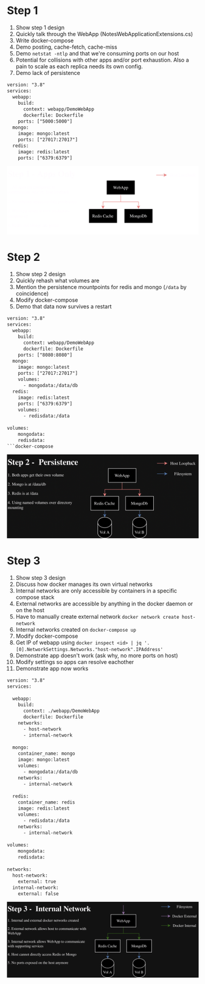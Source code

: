 # Step 1

1. Show step 1 design
1. Quickly talk through the WebApp (NotesWebApplicationExtensions.cs)
1. Write docker-compose
1. Demo posting, cache-fetch, cache-miss
1. Demo `netstat -ntlp` and that we're consuming ports on our host
1. Potential for collisions with other apps and/or port exhaustion. Also a pain to scale as each replica needs its own config.
1. Demo lack of persistence

```docker-compose
version: "3.8"
services:
  webapp:
    build:
      context: webapp/DemoWebApp
      dockerfile: Dockerfile
    ports: ["5000:5000"]
  mongo: 
    image: mongo:latest
    ports: ["27017:27017"]
  redis:
    image: redis:latest
    ports: ["6379:6379"]
```

![Step 1 Diagram](notes-assets/step-1.png)

# Step 2

1. Show step 2 design
1. Quickly rehash what volumes are
1. Mention the persistence mountpoints for redis and mongo (`/data` by coincidence)
1. Modify docker-compose
1. Demo that data now survives a restart

```
version: "3.8"
services:
  webapp:
    build:
      context: webapp/DemoWebApp
      dockerfile: Dockerfile
    ports: ["8080:8080"]
  mongo: 
    image: mongo:latest
    ports: ["27017:27017"]
    volumes: 
      - mongodata:/data/db
  redis:
    image: redis:latest
    ports: ["6379:6379"]
    volumes: 
      - redisdata:/data
    
volumes:
    mongodata:
    redisdata:
```docker-compose

```

![Step 2 Diagram](notes-assets/step-2.png)

# Step 3

1. Show step 3 design
1. Discuss how docker manages its own virtual networks
1. Internal networks are only accessible by containers in a specific compose stack
1. External networks are accessible by anything in the docker daemon or on the host
1. Have to manually create external network `docker network create host-network`
1. Internal networks created on `docker-compose up`
1. Modify docker-compose
1. Get IP of webapp using `docker inspect <id> | jq '.[0].NetworkSettings.Networks."host-network".IPAddress'`
1. Demonstrate app doesn't work (ask why, no more ports on host)
1. Modify settings so apps can resolve eachother
1. Demonstrate app now works

```docker-compose
version: "3.8"
services:
  
  webapp:
    build:
      context: ./webapp/DemoWebApp
      dockerfile: Dockerfile
    networks:
      - host-network
      - internal-network
      
  mongo:
    container_name: mongo
    image: mongo:latest
    volumes: 
      - mongodata:/data/db
    networks:
      - internal-network
        
  redis:
    container_name: redis
    image: redis:latest
    volumes: 
      - redisdata:/data
    networks:
      - internal-network
    
volumes:
    mongodata:
    redisdata:

networks:
  host-network:
    external: true
  internal-network:
    external: false
```

![Step 3 Diagram](notes-assets/step-3.png)
